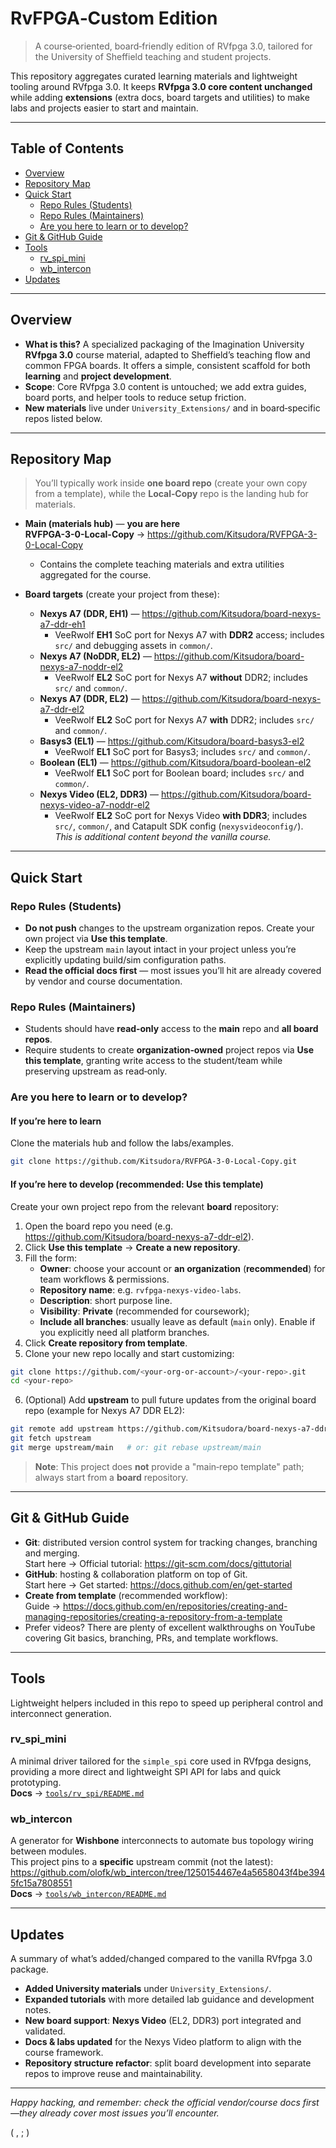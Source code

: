 # RvFPGA‑Custom Edition

> A course‑oriented, board‑friendly edition of RVfpga 3.0, tailored for the University of Sheffield teaching and student projects.

This repository aggregates curated learning materials and lightweight tooling around RVfpga 3.0. It keeps **RVfpga 3.0 core content unchanged** while adding **extensions** (extra docs, board targets and utilities) to make labs and projects easier to start and maintain.

---

## Table of Contents
- [Overview](#overview)
- [Repository Map](#repository-map)
- [Quick Start](#quick-start)
  - [Repo Rules (Students)](#repo-rules-students)
  - [Repo Rules (Maintainers)](#repo-rules-maintainers)
  - [Are you here to learn or to develop?](#are-you-here-to-learn-or-to-develop)
- [Git & GitHub Guide](#git--github-guide)
- [Tools](#tools)
  - [rv_spi_mini](#rv_spi_mini)
  - [wb_intercon](#wb_intercon)
- [Updates](#updates)

---

## Overview
- **What is this?** A specialized packaging of the Imagination University **RVfpga 3.0** course material, adapted to Sheffield’s teaching flow and common FPGA boards. It offers a simple, consistent scaffold for both **learning** and **project development**.
- **Scope**: Core RVfpga 3.0 content is untouched; we add extra guides, board ports, and helper tools to reduce setup friction.
- **New materials** live under `University_Extensions/` and in board‑specific repos listed below.

---

## Repository Map
> You’ll typically work inside **one board repo** (create your own copy from a template), while the **Local‑Copy** repo is the landing hub for materials.

- **Main (materials hub)** — **you are here**  
  **RVFPGA-3-0-Local-Copy** → <https://github.com/Kitsudora/RVFPGA-3-0-Local-Copy>
  - Contains the complete teaching materials and extra utilities aggregated for the course.

- **Board targets** (create your project from these):
  - **Nexys A7 (DDR, EH1)** — <https://github.com/Kitsudora/board-nexys-a7-ddr-eh1>
    - VeeRwolf **EH1** SoC port for Nexys A7 with **DDR2** access; includes `src/` and debugging assets in `common/`.
  - **Nexys A7 (NoDDR, EL2)** — <https://github.com/Kitsudora/board-nexys-a7-noddr-el2>
    - VeeRwolf **EL2** SoC port for Nexys A7 **without** DDR2; includes `src/` and `common/`.
  - **Nexys A7 (DDR, EL2)** — <https://github.com/Kitsudora/board-nexys-a7-ddr-el2>
    - VeeRwolf **EL2** SoC port for Nexys A7 **with** DDR2; includes `src/` and `common/`.
  - **Basys3 (EL1)** — <https://github.com/Kitsudora/board-basys3-el2>
    - VeeRwolf **EL1** SoC port for Basys3; includes `src/` and `common/`.
  - **Boolean (EL1)** — <https://github.com/Kitsudora/board-boolean-el2>
    - VeeRwolf **EL1** SoC port for Boolean board; includes `src/` and `common/`.
  - **Nexys Video (EL2, DDR3)** — <https://github.com/Kitsudora/board-nexys-video-a7-noddr-el2>
    - VeeRwolf **EL2** SoC port for Nexys Video **with DDR3**; includes `src/`, `common/`, and Catapult SDK config (`nexysvideoconfig/`).  
    *This is additional content beyond the vanilla course.*

---

## Quick Start

### Repo Rules (Students)
- **Do not push** changes to the upstream organization repos. Create your own project via **Use this template**.
- Keep the upstream `main` layout intact in your project unless you’re explicitly updating build/sim configuration paths.
- **Read the official docs first** — most issues you’ll hit are already covered by vendor and course documentation.

### Repo Rules (Maintainers)
- Students should have **read‑only** access to the **main** repo and **all board repos**.
- Require students to create **organization‑owned** project repos via **Use this template**, granting write access to the student/team while preserving upstream as read‑only.

### Are you here to learn or to develop?

#### If you’re here to **learn**
Clone the materials hub and follow the labs/examples.
```bash
git clone https://github.com/Kitsudora/RVFPGA-3-0-Local-Copy.git
```

#### If you’re here to **develop** (recommended: **Use this template**)
Create your own project repo from the relevant **board** repository:
1. Open the board repo you need (e.g. <https://github.com/Kitsudora/board-nexys-a7-ddr-el2>).
2. Click **Use this template** → **Create a new repository**.
3. Fill the form:
   - **Owner**: choose your account or **an organization** (**recommended**) for team workflows & permissions.
   - **Repository name**: e.g. `rvfpga-nexys-video-labs`.
   - **Description**: short purpose line.
   - **Visibility**: **Private** (recommended for coursework);
   - **Include all branches**: usually leave as default (`main` only). Enable if you explicitly need all platform branches.
4. Click **Create repository from template**.
5. Clone your new repo locally and start customizing:
```bash
git clone https://github.com/<your-org-or-account>/<your-repo>.git
cd <your-repo>
```
6. (Optional) Add **upstream** to pull future updates from the original board repo (example for Nexys A7 DDR EL2):
```bash
git remote add upstream https://github.com/Kitsudora/board-nexys-a7-ddr-el2.git
git fetch upstream
git merge upstream/main   # or: git rebase upstream/main
```
> **Note**: This project does **not** provide a "main‑repo template" path; always start from a **board** repository.

---

## Git & GitHub Guide
- **Git**: distributed version control system for tracking changes, branching and merging.  
  Start here → Official tutorial: <https://git-scm.com/docs/gittutorial>
- **GitHub**: hosting & collaboration platform on top of Git.  
  Start here → Get started: <https://docs.github.com/en/get-started>
- **Create from template** (recommended workflow):  
  Guide → <https://docs.github.com/en/repositories/creating-and-managing-repositories/creating-a-repository-from-a-template>
- Prefer videos? There are plenty of excellent walkthroughs on YouTube covering Git basics, branching, PRs, and template workflows.

---

## Tools
Lightweight helpers included in this repo to speed up peripheral control and interconnect generation.

### rv_spi_mini
A minimal driver tailored for the `simple_spi` core used in RVfpga designs, providing a more direct and lightweight SPI API for labs and quick prototyping.  
**Docs** → [`tools/rv_spi/README.md`](tools/rv_spi/README.md)

### wb_intercon
A generator for **Wishbone** interconnects to automate bus topology wiring between modules.  
This project pins to a **specific** upstream commit (not the latest):  
<https://github.com/olofk/wb_intercon/tree/1250154467e4a5658043f4be3945fc15a7808551>  
**Docs** → [`tools/wb_intercon/README.md`](tools/wb_intercon/README.md)

---

## Updates
A summary of what’s added/changed compared to the vanilla RVfpga 3.0 package.

- **Added University materials** under `University_Extensions/`.
- **Expanded tutorials** with more detailed lab guidance and development notes.
- **New board support**: **Nexys Video** (EL2, DDR3) port integrated and validated.
- **Docs & labs updated** for the Nexys Video platform to align with the course framework.
- **Repository structure refactor**: split board development into separate repos to improve reuse and maintainability.

---

*Happy hacking, and remember: check the official vendor/course docs first—they already cover most issues you’ll encounter.*

( , ; )
